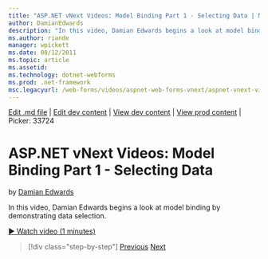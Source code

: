 ```yaml
---
title: "ASP.NET vNext Videos: Model Binding Part 1 - Selecting Data | Microsoft Docs"
author: DamianEdwards
description: "In this video, Damian Edwards begins a look at model binding by demonstrating data selection."
ms.author: riande
manager: wpickett
ms.date: 08/12/2011
ms.topic: article
ms.assetid: 
ms.technology: dotnet-webforms
ms.prod: .net-framework
msc.legacyurl: /web-forms/videos/aspnet-web-forms-vnext/aspnet-vnext-videos-model-binding-part-1-selecting-data
---
```

[Edit .md file](C:\Projects\msc\dev\Msc.Www\Web.ASP\App_Data\github\web-forms\videos\aspnet-web-forms-vnext\aspnet-vnext-videos-model-binding-part-1-selecting-data.md) | [Edit dev content](http://www.aspdev.net/umbraco#/content/content/edit/26767) | [View dev content](http://docs.aspdev.net/tutorials/web-forms/videos/aspnet-web-forms-vnext/aspnet-vnext-videos-model-binding-part-1-selecting-data.html) | [View prod content](http://www.asp.net/web-forms/videos/aspnet-web-forms-vnext/aspnet-vnext-videos-model-binding-part-1-selecting-data) | Picker: 33724

ASP.NET vNext Videos: Model Binding Part 1 - Selecting Data
====================
by [Damian Edwards](https://github.com/DamianEdwards)

In this video, Damian Edwards begins a look at model binding by demonstrating data selection.

[&#9654; Watch video (1 minutes)](https://channel9.msdn.com/Blogs/ASP-NET-Site-Videos/aspnet-vnext-videos-model-binding-part-1-selecting-data)

>[!div class="step-by-step"] [Previous](aspnet-vnext-videos-strongly-typed-data-controls.md) [Next](aspnet-vnext-videos-model-binding-part-2-filtering.md)